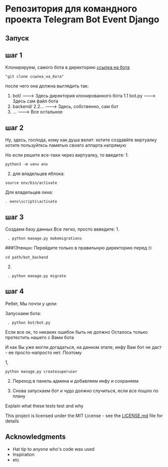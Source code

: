 # Репозитория для командного проекта Telegram Bot Event Django

## Запуск

## шаг 1

Клонирируем, самого ботa в директорию
[ссылка на бота](https://github.com/manilotw/telegram-bot-event.git)

```
"git clone ссылка_на_бота"
```

после чего она должна выглядить так:
1. bot/                  ---> Здесь директория клонированного бота
1.1  bot.py              ---> Здесь сам файл бота
2. backend/
2.2...                       ---> Здесь, собственно, сам бот
4. ...                       ---> Все остальное



## шаг 2

Ну, здесь, господа, кому как душа велит: хотите создавйте виртуалку хотите пользуйтесь памятью своего аппарта напрямую

Но если решите все-таки через виртуалку, то введите:
1.
 ```
python3 -m venv env
  ```
2. для владельцев яблока:
```
source env/bin/activate
```
Для владельцев окна:
 ```
 . eenv\scripts\activate
```

## шаг 3
Создаем базу данных 
Все легко, просто ввведите:
1.
```
 . python manage.py makemigrations 
```

###!Этеншн:
Перейдите только в правильную директорию перед 🙄
```
cd path/bot_backend
```

2.
```
 . python manage.py migrate
```

## шаг 4

Ребят, Мы почти у цели:

Запускаем бота:

```
 . python bot/bot.py
```

Если все ок, то никаких ошибок быть не должно
Осталось только протестить нашего с Вами бота

И как Вы уже могли догадаться, на данном этапе, инфу Вам бот не даст - ее просто-напросто нет.
Поэтому

1,
```
python manage.py createsuperuser
```
2. Переход в панель админа и добавляем инфу и сохраняем

3. Снова запускаем бот и чудо должно случиться, если все пошло по плану

Explain what these tests test and why


This project is licensed under the MIT License - see the [LICENSE.md](LICENSE.md) file for details

## Acknowledgments

* Hat tip to anyone who's code was used
* Inspiration
* etc
